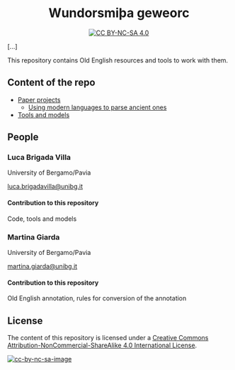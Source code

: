 <div align="center">

# Wundorsmiþa geweorc

[![CC BY-NC-SA 4.0][cc-by-nc-sa-shield]][cc-by-nc-sa]

[cc-by-nc-sa]: http://creativecommons.org/licenses/by-nc-sa/4.0/
[cc-by-nc-sa-shield]: https://img.shields.io/badge/License-CC%20BY--NC--SA%204.0-lightgrey.svg
[cc-by-nc-sa-image]: https://licensebuttons.net/l/by-nc-sa/4.0/88x31.png

</div>

[...]

This repository contains Old English resources and tools to work with them.

## Content of the repo

 * [Paper projects](paper_projects)
 	 * [Using modern languages to parse ancient ones](papers_projects/parsing_oe_modern)
 * [Tools and models](tools_and_models)

## People

### Luca Brigada Villa
University of Bergamo/Pavia

[luca.brigadavilla@unibg.it](mailto:luca.brigadavilla@unibg.it)

#### Contribution to this repository
Code, tools and models

### Martina Giarda
University of Bergamo/Pavia

[martina.giarda@unibg.it](mailto:martina.giarda@unibg.it)

#### Contribution to this repository
Old English annotation, rules for conversion of the annotation

## License

The content of this repository is licensed under a [Creative Commons Attribution-NonCommercial-ShareAlike 4.0 International License][cc-by-nc-sa].

[![cc-by-nc-sa-image]][cc-by-nc-sa]
